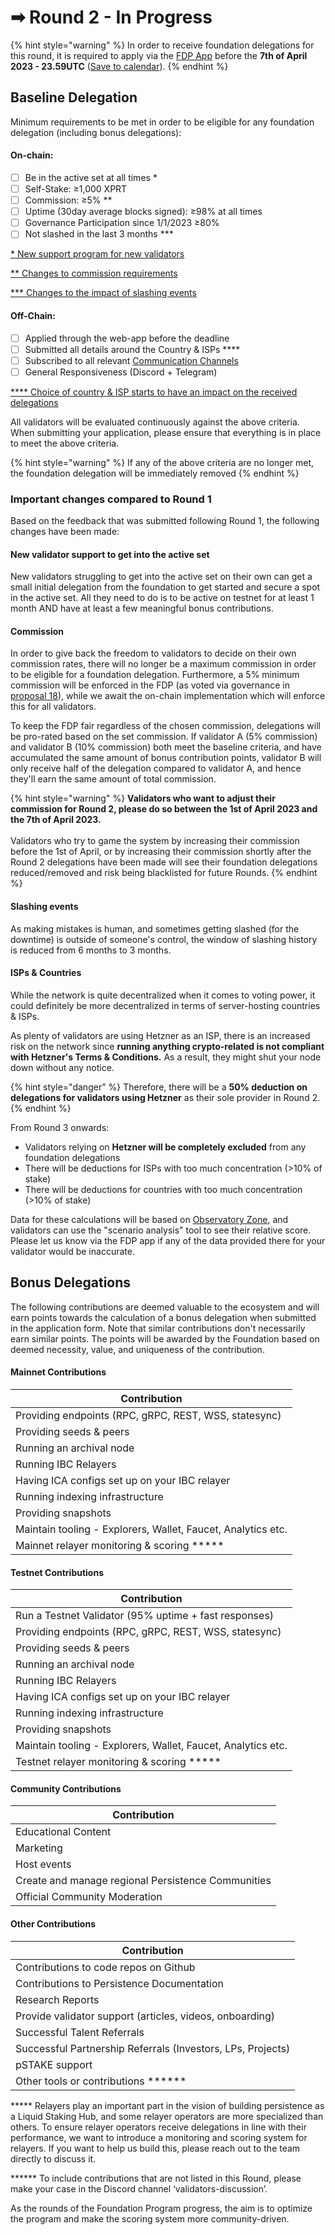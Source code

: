 # ➡ Round 2 - In Progress

{% hint style="warning" %}
In order to receive foundation delegations for this round, it is required to apply via the [FDP App](https://fdp.persistence.one) before the **7th of April 2023 - 23.59UTC** ([Save to calendar](https://calendar.google.com/calendar/event?action=TEMPLATE\&tmeid=MzF0cDYzNzUxcHN1cXBnYjRjZ3ZxMmNqc2sgbWFkaHVyQHBlcnNpc3RlbmNlLm9uZQ\&tmsrc=madhur%40persistence.one)).
{% endhint %}

## Baseline Delegation

Minimum requirements to be met in order to be eligible for any foundation delegation (including bonus delegations):

#### On-chain:

* [ ] Be in the active set at all times \*
* [ ] Self-Stake: ≥1,000 XPRT
* [ ] Commission: ≥5% \*\*
* [ ] Uptime (30day average blocks signed): ≥98% at all times
* [ ] Governance Participation since 1/1/2023 ≥80%&#x20;
* [ ] Not slashed in the last 3 months \*\*\*

[\* New support program for new validators](round-2.md#new-validator-support-to-get-into-the-active-set)

[\*\* Changes to commission requirements](round-2.md#commission)

[\*\*\* Changes to the impact of slashing events](round-2.md#slashing-events)

#### Off-Chain:

* [ ] Applied through the web-app before the deadline
* [ ] Submitted all details around the Country & ISPs \*\*\*\*
* [ ] Subscribed to all relevant [Communication Channels](https://docs.persistence.one/build/validators/validator-communication)
* [ ] General Responsiveness (Discord + Telegram)

[\*\*\*\* Choice of country & ISP starts to have an impact on the received delegations](round-2.md#isps-and-countries)

All validators will be evaluated continuously against the above criteria. When submitting your application, please ensure that everything is in place to meet the above criteria.&#x20;

{% hint style="warning" %}
If any of the above criteria are no longer met, the foundation delegation will be immediately removed
{% endhint %}

### Important changes compared to Round 1

Based on the feedback that was submitted following Round 1, the following changes have been made:&#x20;

#### New validator support to get into the active set

New validators struggling to get into the active set on their own can get a small initial delegation from the foundation to get started and secure a spot in the active set. All they need to do is to be active on testnet for at least 1 month AND have at least a few meaningful bonus contributions.&#x20;

#### Commission

In order to give back the freedom to validators to decide on their own commission rates, there will no longer be a maximum commission in order to be eligible for a foundation delegation. Furthermore, a 5% minimum commission will be enforced in the FDP (as voted via governance in [proposal 18](https://www.mintscan.io/persistence/proposals/18)), while we await the on-chain implementation which will enforce this for all validators.&#x20;

To keep the FDP fair regardless of the chosen commission, delegations will be pro-rated based on the set commission. If validator A (5% commission) and validator B (10% commission) both meet the baseline criteria, and have accumulated the same amount of bonus contribution points, validator B will only receive half of the delegation compared to validator A, and hence they'll earn the same amount of total commission.&#x20;

{% hint style="warning" %}
**Validators who want to adjust their commission for Round 2, please do so between the 1st of April 2023 and the 7th of April 2023.** \
\
Validators who try to game the system by increasing their commission before the 1st of April, or by increasing their commission shortly after the Round 2 delegations have been made will see their foundation delegations reduced/removed and risk being blacklisted for future Rounds.
{% endhint %}

#### Slashing events

As making mistakes is human, and sometimes getting slashed (for the downtime) is outside of someone's control, the window of slashing history is reduced from 6 months to 3 months.

#### ISPs & Countries

While the network is quite decentralized when it comes to voting power, it could definitely be more decentralized in terms of server-hosting countries & ISPs.&#x20;

As plenty of validators are using Hetzner as an ISP, there is an increased risk on the network since **running anything crypto-related is not compliant with Hetzner's Terms & Conditions.** As a result, they might shut your node down without any notice.&#x20;

{% hint style="danger" %}
Therefore, there will be a **50% deduction on delegations for validators using Hetzner** as their sole provider in Round 2.
{% endhint %}



From Round 3 onwards:&#x20;

* Validators relying on **Hetzner will be completely excluded** from any foundation delegations
* There will be deductions for ISPs with too much concentration (>10% of stake)
* There will be deductions for countries with too much concentration (>10% of stake)

Data for these calculations will be based on [Observatory Zone](https://observatory.zone/persistence), and validators can use the "scenario analysis" tool to see their relative score. Please let us know via the FDP app if any of the data provided there for your validator would be inaccurate.



## Bonus Delegations

The following contributions are deemed valuable to the ecosystem and will earn points towards the calculation of a bonus delegation when submitted in the application form. Note that similar contributions don't necessarily earn similar points. The points will be awarded by the Foundation based on deemed necessity, value, and uniqueness of the contribution.&#x20;

#### Mainnet Contributions

| Contribution                                                 |
| ------------------------------------------------------------ |
| Providing endpoints (RPC, gRPC, REST, WSS, statesync)        |
| Providing seeds & peers                                      |
| Running an archival node                                     |
| Running IBC Relayers                                         |
| Having ICA configs set up on your IBC relayer                |
| Running indexing infrastructure                              |
| Providing snapshots                                          |
| Maintain tooling - Explorers, Wallet, Faucet, Analytics etc. |
| Mainnet relayer monitoring & scoring \*\*\*\*\*              |

#### Testnet Contributions

| Contribution                                                 |
| ------------------------------------------------------------ |
| Run a Testnet Validator (95% uptime + fast responses)        |
| Providing endpoints (RPC, gRPC, REST, WSS, statesync)        |
| Providing seeds & peers                                      |
| Running an archival node                                     |
| Running IBC Relayers                                         |
| Having ICA configs set up on your IBC relayer                |
| Running indexing infrastructure                              |
| Providing snapshots                                          |
| Maintain tooling - Explorers, Wallet, Faucet, Analytics etc. |
| Testnet relayer monitoring & scoring \*\*\*\*\*              |

#### Community Contributions

| Contribution                                       |
| -------------------------------------------------- |
| Educational Content                                |
| Marketing                                          |
| Host events                                        |
| Create and manage regional Persistence Communities |
| Official Community Moderation                      |

#### Other Contributions

| Contribution                                                |
| ----------------------------------------------------------- |
| Contributions to code repos on Github                       |
| Contributions to Persistence Documentation                  |
| Research Reports                                            |
| Provide validator support (articles, videos, onboarding)    |
| Successful Talent Referrals                                 |
| Successful Partnership Referrals (Investors, LPs, Projects) |
| pSTAKE support                                              |
| Other tools or contributions \*\*\*\*\*\*                   |

\*\*\*\*\* Relayers play an important part in the vision of building persistence as a Liquid Staking Hub, and some relayer operators are more specialized than others. To ensure relayer operators receive delegations in line with their performance, we want to introduce a monitoring and scoring system for relayers. If you want to help us build this, please reach out to the team directly to discuss it.

\*\*\*\*\*\* To include contributions that are not listed in this Round, please make your case in the Discord channel ‘validators-discussion’.&#x20;

As the rounds of the Foundation Program progress, the aim is to optimize the program and make the scoring system more community-driven.

